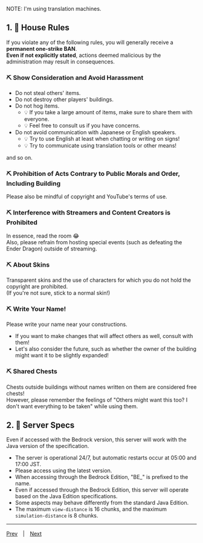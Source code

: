 NOTE: I'm using translation machines.

## 1. 🥒 House Rules

If you violate any of the following rules, you will generally receive a **permanent one-strike BAN**.  
**Even if not explicitly stated**, actions deemed malicious by the administration may result in consequences.

### ⛏ Show Consideration and Avoid Harassment

- Do not steal others' items.
- Do not destroy other players' buildings.
- Do not hog items.
  - 💡 If you take a large amount of items, make sure to share them with everyone.
  - 💡 Feel free to consult us if you have concerns.
- Do not avoid communication with Japanese or English speakers.
  - 💡 Try to use English at least when chatting or writing on signs!
  - 💡 Try to communicate using translation tools or other means!

and so on.

### ⛏ Prohibition of Acts Contrary to Public Morals and Order, Including Building

Please also be mindful of copyright and YouTube's terms of use.

### ⛏ Interference with Streamers and Content Creators is Prohibited

In essence, read the room 😂  
Also, please refrain from hosting special events (such as defeating the Ender Dragon) outside of streaming.

### ⛏ About Skins

Transparent skins and the use of characters for which you do not hold the copyright are prohibited.  
(If you're not sure, stick to a normal skin!)

### ⛏ Write Your Name!

Please write your name near your constructions.

- If you want to make changes that will affect others as well, consult with them!
- Let's also consider the future, such as whether the owner of the building might want it to be slightly expanded!

### ⛏ Shared Chests

Chests outside buildings without names written on them are considered free chests!  
However, please remember the feelings of "Others might want this too? I don't want everything to be taken" while using them.

## 2. 🥒 Server Specs

Even if accessed with the Bedrock version, this server will work with the Java version of the specification.

- The server is operational 24/7, but automatic restarts occur at 05:00 and 17:00 JST.
- Please access using the latest version.
- When accessing through the Bedrock Edition, "BE\_" is prefixed to the name.
- Even if accessed through the Bedrock Edition, this server will operate based on the Java Edition specifications.
- Some aspects may behave differently from the standard Java Edition.
- The maximum `view-distance` is 16 chunks, and the maximum `simulation-distance` is 8 chunks.

---

[Prev](./README.md)　|　[Next](./2-switch.md)
